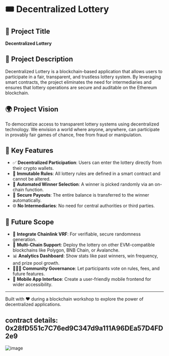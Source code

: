 # 🎟️ Decentralized Lottery

## 📌 Project Title
**Decentralized Lottery**

## 🧾 Project Description
Decentralized Lottery is a blockchain-based application that allows users to participate in a fair, transparent, and trustless lottery system. By leveraging smart contracts, the project eliminates the need for intermediaries and ensures that lottery operations are secure and auditable on the Ethereum blockchain.

## 🌍 Project Vision
To democratize access to transparent lottery systems using decentralized technology. We envision a world where anyone, anywhere, can participate in provably fair games of chance, free from fraud or manipulation.

## 🚀 Key Features
- ✅ **Decentralized Participation**: Users can enter the lottery directly from their crypto wallets.
- 🔐 **Immutable Rules**: All lottery rules are defined in a smart contract and cannot be altered.
- 🤖 **Automated Winner Selection**: A winner is picked randomly via an on-chain function.
- 💸 **Secure Payouts**: The entire balance is transferred to the winner automatically.
- 🌐 **No Intermediaries**: No need for central authorities or third parties.

## 🔮 Future Scope
- 🎲 **Integrate Chainlink VRF**: For verifiable, secure randomness generation.
- 🌉 **Multi-Chain Support**: Deploy the lottery on other EVM-compatible blockchains like Polygon, BNB Chain, or Avalanche.
- 📊 **Analytics Dashboard**: Show stats like past winners, win frequency, and prize pool growth.
- 🧑‍🤝‍🧑 **Community Governance**: Let participants vote on rules, fees, and future features.
- 📱 **Mobile App Interface**: Create a user-friendly mobile frontend for wider accessibility.

---

Built with ❤️ during a blockchain workshop to explore the power of decentralized applications.
## contract details: 0x28fD551c7C76ed9C347d9a111A96DEa57D4FD2e9
![image](https://github.com/user-attachments/assets/e606335b-72ca-495b-a0b3-6840d73ebe58)

